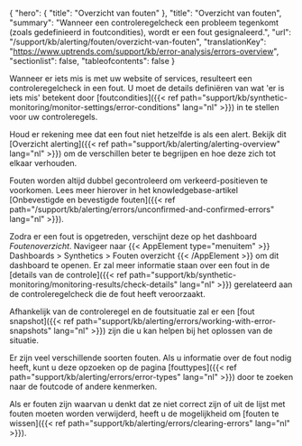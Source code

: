 {
  "hero": {
    "title": "Overzicht van fouten"
  },
  "title": "Overzicht van fouten",
  "summary": "Wanneer een controleregelcheck een probleem tegenkomt (zoals gedefinieerd in foutcondities), wordt er een fout gesignaleerd.",
  "url": "/support/kb/alerting/fouten/overzicht-van-fouten",
  "translationKey": "https://www.uptrends.com/support/kb/error-analysis/errors-overview",
  "sectionlist": false,
  "tableofcontents": false
}

Wanneer er iets mis is met uw website of services, resulteert een controleregelcheck in een fout. U moet de details definiëren van wat 'er is iets mis' betekent door [foutcondities]({{< ref path="support/kb/synthetic-monitoring/monitor-settings/error-conditions" lang="nl" >}}) in te stellen voor uw controleregels.

Houd er rekening mee dat een fout niet hetzelfde is als een alert. Bekijk dit [Overzicht alerting]({{< ref path="support/kb/alerting/alerting-overview" lang="nl" >}}) om de verschillen beter te begrijpen en hoe deze zich tot elkaar verhouden.

Fouten worden altijd dubbel gecontroleerd om verkeerd-positieven te voorkomen. Lees meer hierover in het knowledgebase-artikel [Onbevestigde en bevestigde fouten]({{< ref path="/support/kb/alerting/errors/unconfirmed-and-confirmed-errors" lang="nl" >}}).

Zodra er een fout is opgetreden, verschijnt deze op het dashboard *Foutenoverzicht*. Navigeer naar {{< AppElement type="menuitem" >}} Dashboards > Synthetics > Fouten overzicht {{< /AppElement >}} om dit dashboard te openen. Er zal meer informatie staan over een fout in de [details van de controle]({{< ref path="support/kb/synthetic-monitoring/monitoring-results/check-details" lang="nl" >}}) gerelateerd aan de controleregelcheck die de fout heeft veroorzaakt.

Afhankelijk van de controleregel en de foutsituatie zal er een [fout snapshot]({{< ref path="support/kb/alerting/errors/working-with-error-snapshots" lang="nl" >}}) zijn die u kan helpen bij het oplossen van de situatie.

Er zijn veel verschillende soorten fouten. Als u informatie over de fout nodig heeft, kunt u deze opzoeken op de pagina [fouttypes]({{< ref path="support/kb/alerting/errors/error-types" lang="nl" >}}) door te zoeken naar de foutcode of andere kenmerken.

Als er fouten zijn waarvan u denkt dat ze niet correct zijn of uit de lijst met fouten moeten worden verwijderd, heeft u de mogelijkheid om [fouten te wissen]({{< ref path="support/kb/alerting/errors/clearing-errors" lang="nl" >}}).
